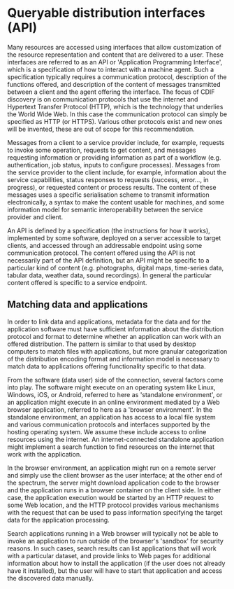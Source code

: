 #  Queryable distribution interfaces (API)

Many resources are accessed using interfaces that allow customization of the resource representation and content that are delivered to a user. These interfaces are referred to as an API or 'Application Programming Interface', which is a specification of how to interact with a machine agent. Such a specification typically requires a communication protocol, description of the functions offered, and description of the content of messages transmitted between a client and the agent offering the interface. The focus of CDIF discovery is on communication protocols that use the internet and Hypertext Transfer Protocol (HTTP), which is the technology that underlies the World Wide Web. In this case the communication protocol can simply be specified as HTTP (or HTTPS). Various other protocols exist and new ones will be invented, these are out of scope for this recommendation.

Messages from a client to a service provider include, for example, requests to invoke some operation, requests to get content, and messages requesting information or providing information as part of a workflow (e.g. authentication, job status, inputs to configure processes). Messages from the service provider to the client include, for example, information about the service capabilities, status responses to requests (success, error..., in progress), or requested content or process results. The content of these messages uses a specific serialisation scheme to transmit information electronically, a syntax to make the content usable for machines, and some information model for semantic interoperability between the service provider and client. 

An API is defined by a specification (the instructions for how it works), implemented by some software, deployed on a server accessible to target clients, and accessed through an addressable endpoint using some communication protocol. The content offered using the API is not necessarily part of the API definition, but an API might be specific to a particular kind of content (e.g. photographs, digital maps, time-series data, tabular data, weather data, sound recordings). In general the particular content offered is specific to a service endpoint.

## Matching data and applications
In order to link data and applications, metadata for the data and for the application software must have sufficient information about the distribution protocol and format to determine whether an application can work with an offered distribution. The pattern is similar to that used by desktop computers to match files with applications, but more granular categorization of the distribution encoding format and information model is necessary to match data to applications offering functionality specific to that data.

From the software (data user) side of the connection, several factors come into play. The software might execute on an operating system like Linux, Windows, iOS, or Android, referred to here as 'standalone environment', or an application might execute in an online environment mediated by a Web browser application, referred to here as a 'browser environment'. In the standalone environment, an application has access to a local file system and various communication protocols and interfaces supported by the hosting operating system. We assume these include access to online resources using the internet. An internet-connected standalone application might implement a search function to find resources on the internet that work with the application.

In the browser environment, an application might run on a remote server and simply use the client browser as the user interface; at the other end of the spectrum, the server might download application code to the browser and the application runs in a browser container on the client side. In either case, the application execution would be started by an HTTP request to some Web location, and the HTTP protocol provides various mechanisms with the request that can be used to pass information specifying the target data for the application processing.

Search applications running in a Web browser will typically not be able to invoke an application to run outside of the browser's 'sandbox' for security reasons. In such cases, search results can list applications that will work with a particular dataset, and provide links to Web pages for additional information about how to install the application (if the user does not already have it installed), but the user will have to start that application and access the discovered data manually.